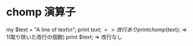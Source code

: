 # chomp 演算子
my $text = "A line of text\n";
print $text; => 改行あり
print chomp($text); => 1(取り除いた改行の個数)
print $text; => 改行なし

